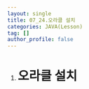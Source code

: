 ```yaml
---
layout: single
title: 07_24.오라클 설치
categories: JAVA(Lesson)
tag: []
author_profile: false
---
```


1. # 오라클 설치
   

   